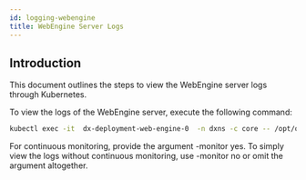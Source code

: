 ```yaml
---
id: logging-webengine
title: WebEngine Server Logs
---
```


## Introduction
This document outlines the steps to view the WebEngine server logs through Kubernetes.

To view the logs of the WebEngine server, execute the following command:

```bash
kubectl exec -it  dx-deployment-web-engine-0  -n dxns -c core -- /opt/openliberty/wlp/usr/svrcfg/bin/webEngineLogs.sh -monitor yes
```

For continuous monitoring, provide the argument -monitor yes. To simply view the logs without continuous monitoring, use -monitor no or omit the argument altogether.

